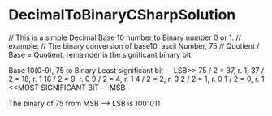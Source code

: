 # DecimalToBinaryCSharpSolution
// This is a simple Decimal Base 10 number to Binary number 0 or 1.
// example:
// The binary conversion of base10, ascii Number, 75 // Quotient / Base = Quotient, remainder is the significant binary bit

Base 10(0-9), 75 to Binary
Least significant bit -- LSB>> 
            75 / 2 = 37, r. 1, 
            37 / 2 = 18, r. 1 
            18 / 2 = 9,  r. 0 
             9 / 2 = 4,  r. 1 
             4 / 2 = 2,  r. 0 
             2 / 2 = 1,  r. 0 
             1 / 2 = 0,  r. 1 <<MOST SIGNIFICANT BIT -- MSB

The binary of 75 from MSB --> LSB is 1001011
